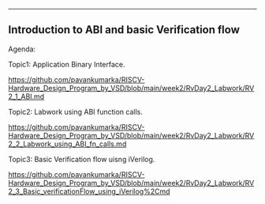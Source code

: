 -------------------------------------------------------------------------------------------------------------------
Introduction to ABI and basic Verification flow
-------------------------------------------------------------------------------------------------------------------
Agenda:

Topic1: Application Binary Interface. 

https://github.com/pavankumarka/RISCV-Hardware_Design_Program_by_VSD/blob/main/week2/RvDay2_Labwork/RV2_1_ABI.md

Topic2: Labwork using ABI function calls. 

https://github.com/pavankumarka/RISCV-Hardware_Design_Program_by_VSD/blob/main/week2/RvDay2_Labwork/RV2_2_Labwork_using_ABI_fn_calls.md
    
Topic3: Basic Verification flow uisng iVerilog. 

https://github.com/pavankumarka/RISCV-Hardware_Design_Program_by_VSD/blob/main/week2/RvDay2_Labwork/RV2_3_Basic_verificationFlow_using_iVerilog%2Cmd
